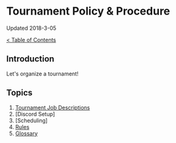 # Tournament Policy & Procedure

Updated 2018-3-05

[< Table of Contents][0]

## Introduction

Let's organize a tournament!

## Topics

1. [Tournament Job Descriptions][1]
2. [Discord Setup]
3. [Scheduling]
4. [Rules][4]
5. [Glossary][5]


[0]: ../README.md
[1]: job_descriptions.md
[2]: discord_setup.md
[3]: scheduling.md
[4]: rules.md
[5]: glossary.md
